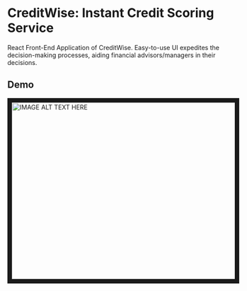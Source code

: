 # CreditWise: Instant Credit Scoring Service
React Front-End Application of CreditWise. Easy-to-use UI expedites the decision-making processes, aiding financial advisors/managers in their decisions.

## Demo

<a href="http://www.youtube.com/watch?feature=player_embedded&v=nuqT19uQjao
" target="_blank"><img src="http://img.youtube.com/vi/nuqT19uQjao/0.jpg" 
alt="IMAGE ALT TEXT HERE" width="600" height="400" border="10" /></a>
